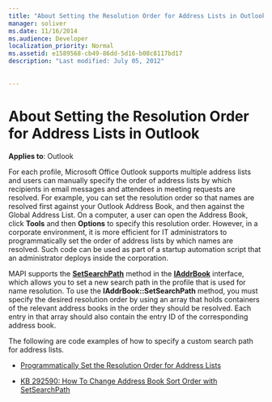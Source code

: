 ```yaml
---
title: "About Setting the Resolution Order for Address Lists in Outlook"
manager: soliver
ms.date: 11/16/2014
ms.audience: Developer
localization_priority: Normal
ms.assetid: e1589568-cb49-86dd-5d16-b08c8117bd17
description: "Last modified: July 05, 2012"
 
 
---
```


# About Setting the Resolution Order for Address Lists in Outlook

  
  
**Applies to**: Outlook 
  
For each profile, Microsoft Office Outlook supports multiple address lists and users can manually specify the order of address lists by which recipients in email messages and attendees in meeting requests are resolved. For example, you can set the resolution order so that names are resolved first against your Outlook Address Book, and then against the Global Address List. On a computer, a user can open the Address Book, click **Tools** and then **Options** to specify this resolution order. However, in a corporate environment, it is more efficient for IT administrators to programmatically set the order of address lists by which names are resolved. Such code can be used as part of a startup automation script that an administrator deploys inside the corporation. 
  
MAPI supports the **[SetSearchPath](iaddrbook-getsearchpath.md)** method in the **[IAddrBook](iaddrbookimapiprop.md)** interface, which allows you to set a new search path in the profile that is used for name resolution. To use the **IAddrBook::SetSearchPath** method, you must specify the desired resolution order by using an array that holds containers of the relevant address books in the order they should be resolved. Each entry in that array should also contain the entry ID of the corresponding address book. 
  
The following are code examples of how to specify a custom search path for address lists.
  
- [Programmatically Set the Resolution Order for Address Lists](how-to-programmatically-set-the-resolution-order-for-address-lists.md)
    
- [KB 292590: How To Change Address Book Sort Order with SetSearchPath](http://support.microsoft.com/kb/292590)
    

